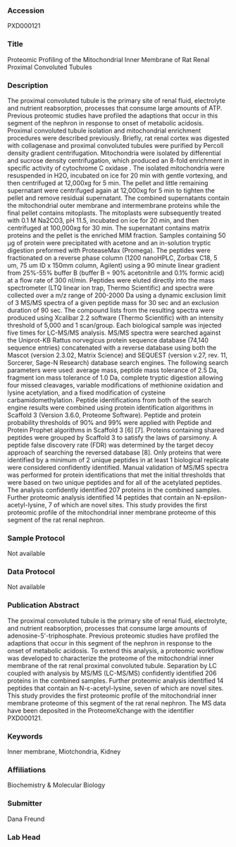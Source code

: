 ### Accession
PXD000121

### Title
Proteomic Profiling of the Mitochondrial Inner Membrane of Rat Renal Proximal Convoluted Tubules

### Description
The proximal convoluted tubule is the primary site of renal fluid, electrolyte and nutrient reabsorption, processes that consume large amounts of ATP. Previous proteomic studies have profiled the adaptions that occur in this segment of the nephron in response to onset of metabolic acidosis. Proximal convoluted tubule isolation and mitochondrial enrichment procedures were described previously. Briefly, rat renal cortex was digested with collagenase and proximal convoluted tubules were purified by Percoll density gradient centrifugation. Mitochondria were isolated by differential and sucrose density centrifugation, which produced an 8-fold enrichment in specific activity of cytochrome C oxidase . The isolated mitochondria were resuspended in H2O, incubated on ice for 20 min with gentle vortexing, and then centrifuged at 12,000xg for 5 min. The pellet and little remaining supernatant were centrifuged again at 12,000xg for 5 min to tighten the pellet and remove residual supernatant. The combined supernatants contain the mitochondrial outer membrane and intermembrane proteins while the final pellet contains mitoplasts. The mitoplasts were subsequently treated with 0.1 M Na2CO3, pH 11.5, incubated on ice for 20 min, and then centrifuged at 100,000xg for 30 min. The supernatant contains matrix proteins and the pellet is the enriched MIM fraction. Samples containing 50 µg of protein were precipitated with acetone and an in-solution tryptic digestion preformed with ProteaseMax (Promega). The peptides were fractionated on a reverse phase column (1200 nanoHPLC, Zorbax C18, 5 um, 75 um ID x 150mm column, Agilent) using a 90 minute linear gradient from 25%-55% buffer B (buffer B = 90% acetonitrile and 0.1% formic acid) at a flow rate of 300 nl/min. Peptides were eluted directly into the mass spectrometer (LTQ linear ion trap, Thermo Scientific) and spectra were collected over a m/z range of 200-2000 Da using a dynamic exclusion limit of 3 MS/MS spectra of a given peptide mass for 30 sec and an exclusion duration of 90 sec. The compound lists from the resulting spectra were produced using Xcalibar 2.2 software (Thermo Scientific) with an intensity threshold of 5,000 and 1 scan/group. Each biological sample was injected five times for LC-MS/MS analysis.  MS/MS spectra were searched against the Uniprot-KB Rattus norvegicus protein sequence database (74,140 sequence entries) concatenated with a reverse database using both the Mascot (version 2.3.02, Matrix Science) and SEQUEST (version v.27, rev. 11, Sorcerer, Sage-N Research) database search engines. The following search parameters were used: average mass, peptide mass tolerance of 2.5 Da, fragment ion mass tolerance of 1.0 Da, complete tryptic digestion allowing four missed cleavages, variable modifications of methionine oxidation and lysine acetylation, and a fixed modification of cysteine carbamidomethylation. Peptide identifications from both of the search engine results were combined using protein identification algorithms in Scaffold 3 (Version 3.6.0, Proteome Software). Peptide and protein probability thresholds of 90% and 99% were applied with Peptide and Protein Prophet algorithms in Scaffold 3 [6] [7]. Proteins containing shared peptides were grouped by Scaffold 3 to satisfy the laws of parsimony. A peptide false discovery rate (FDR) was determined by the target decoy approach of searching the reversed database [8]. Only proteins that were identified by a minimum of 2 unique peptides in at least 1 biological replicate were considered confidently identified. Manual validation of MS/MS spectra was performed for protein identifications that met the initial thresholds that were based on two unique peptides and for all of the acetylated peptides. The analysis confidently identified 207 proteins in the combined samples. Further proteomic analysis identified 14 peptides that contain an N-epsilon-acetyl-lysine, 7 of which are novel sites. This study provides the first proteomic profile of the mitochondrial inner membrane proteome of this segment of the rat renal nephron.

### Sample Protocol
Not available

### Data Protocol
Not available

### Publication Abstract
The proximal convoluted tubule is the primary site of renal fluid, electrolyte, and nutrient reabsorption, processes that consume large amounts of adenosine-5'-triphosphate. Previous proteomic studies have profiled the adaptions that occur in this segment of the nephron in response to the onset of metabolic acidosis. To extend this analysis, a proteomic workflow was developed to characterize the proteome of the mitochondrial inner membrane of the rat renal proximal convoluted tubule. Separation by LC coupled with analysis by MS/MS (LC-MS/MS) confidently identified 206 proteins in the combined samples. Further proteomic analysis identified 14 peptides that contain an N-&#x25b;-acetyl-lysine, seven of which are novel sites. This study provides the first proteomic profile of the mitochondrial inner membrane proteome of this segment of the rat renal nephron. The MS data have been deposited in the ProteomeXchange with the identifier PXD000121.

### Keywords
Inner membrane, Miotchondria, Kidney

### Affiliations
Biochemistry & Molecular Biology

### Submitter
Dana Freund

### Lab Head


